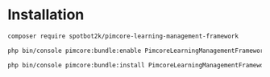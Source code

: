 # Installation

``` bash
composer require spotbot2k/pimcore-learning-management-framework
```
``` bash
php bin/console pimcore:bundle:enable PimcoreLearningManagementFrameworkBundle
```
``` bash
php bin/console pimcore:bundle:install PimcoreLearningManagementFrameworkBundle
```